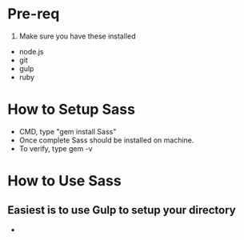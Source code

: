 # Pre-req
 1. Make sure you have these installed
  - node.js
  - git
  - gulp
  - ruby

# How to Setup Sass

 - CMD, type "gem install Sass"
 - Once complete Sass should be installed on machine.
 - To verify, type gem -v

# How to Use Sass
## Easiest is to use Gulp to setup your directory

 -
